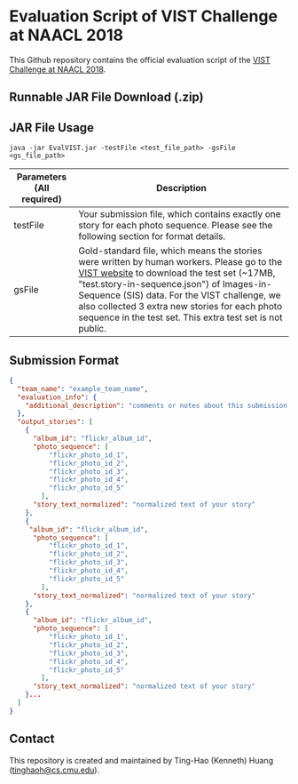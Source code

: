 # Evaluation Script of VIST Challenge at NAACL 2018

This Github repository contains the official evaluation script of the [VIST Challenge at NAACL 2018](http://visionandlanguage.net/workshop2018/#challenge).

## Runnable JAR File Download (.zip)


## JAR File Usage

```
java -jar EvalVIST.jar -testFile <test_file_path> -gsFile <gs_file_path>
```


| Parameters (All required) | Description |
| ------------ | ------------- |
| testFile | Your submission file, which contains exactly one story for each photo sequence. Please see the following section for format details. |
| gsFile | Gold-standard file, which means the stories were written by human workers. Please go to the [VIST website](http://visionandlanguage.net/VIST/dataset.html) to download the test set (~17MB, "test.story-in-sequence.json") of Images-in-Sequence (SIS) data. For the VIST challenge, we also collected 3 extra new stories for each photo sequence in the test set. This extra test set is not public. |



## Submission Format

```json
{
  "team_name": "example_team_name",
  "evaluation_info": {
    "additional_description": "comments or notes about this submission."
  },
  "output_stories": [
    {
      "album_id": "flickr_album_id",
      "photo_sequence": [
          "flickr_photo_id_1",
          "flickr_photo_id_2",
          "flickr_photo_id_3",
          "flickr_photo_id_4",
          "flickr_photo_id_5"
        ],
      "story_text_normalized": "normalized text of your story"
    },
    {
     "album_id": "flickr_album_id",
      "photo_sequence": [
          "flickr_photo_id_1",
          "flickr_photo_id_2",
          "flickr_photo_id_3",
          "flickr_photo_id_4",
          "flickr_photo_id_5"
        ],
      "story_text_normalized": "normalized text of your story"
    },
    {
      "album_id": "flickr_album_id",
      "photo_sequence": [
          "flickr_photo_id_1",
          "flickr_photo_id_2",
          "flickr_photo_id_3",
          "flickr_photo_id_4",
          "flickr_photo_id_5"
        ],
      "story_text_normalized": "normalized text of your story"
    }...
  ]
}
```

## Contact

This repository is created and maintained by Ting-Hao (Kenneth) Huang (tinghaoh@cs.cmu.edu).

